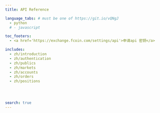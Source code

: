 ```yaml
---
title: API Reference

language_tabs: # must be one of https://git.io/vQNgJ
  - python
  # - javascript

toc_footers:
  - <a href='https://exchange.fcoin.com/settings/api'>申请api 密钥</a>

includes:
  - zh/introduction
  - zh/authentication
  - zh/publics
  - zh/markets
  - zh/accounts
  - zh/orders
  - zh/positions




search: true
---
```

